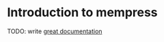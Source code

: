 # Introduction to mempress

TODO: write [great documentation](http://jacobian.org/writing/what-to-write/)
